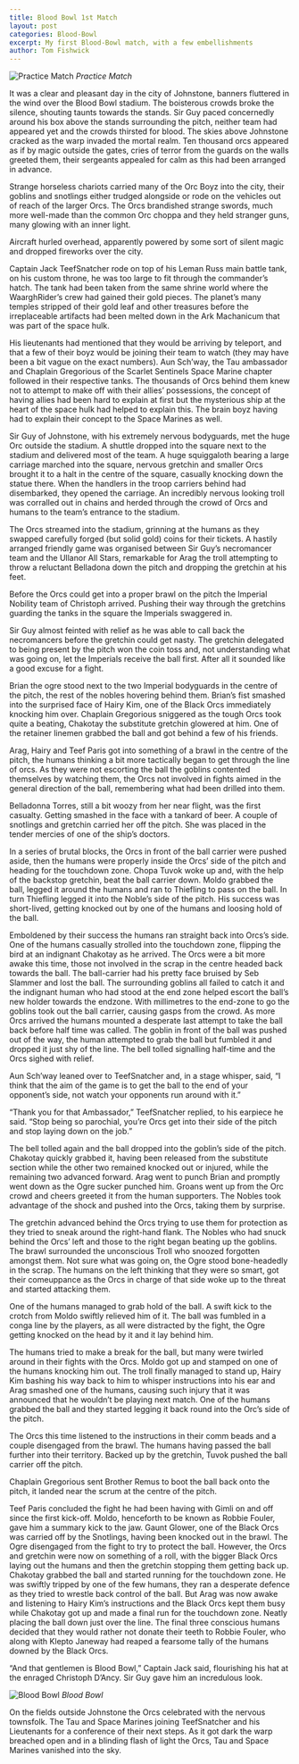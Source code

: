 ```yaml
---
title: Blood Bowl 1st Match
layout: post
categories: Blood-Bowl
excerpt: My first Blood-Bowl match, with a few embellishments
author: Tom Fishwick
---
```


![Practice Match](/assets/images/bloodbowlscore.jpg)
_Practice Match_

It was a clear and pleasant day in the city of Johnstone, banners fluttered in the wind over the Blood Bowl stadium. The boisterous crowds broke the silence, shouting taunts towards the stands. Sir Guy paced concernedly around his box above the stands surrounding the pitch, neither team had appeared yet and the crowds thirsted for blood. The skies above Johnstone cracked as the warp invaded the mortal realm. Ten thousand orcs appeared as if by magic outside the gates, cries of terror from the guards on the walls greeted them, their sergeants appealed for calm as this had been arranged in advance.

Strange horseless chariots carried many of the Orc Boyz into the city, their goblins and snotlings either trudged alongside or rode on the vehicles out of reach of the larger Orcs. The Orcs brandished strange swords, much more well-made than the common Orc choppa and they held stranger guns, many glowing with an inner light.

Aircraft hurled overhead, apparently powered by some sort of silent magic and dropped fireworks over the city.

Captain Jack TeefSnatcher rode on top of his Leman Russ main battle tank, on his custom throne, he was too large to fit through the commander’s hatch. The tank had been taken from the same shrine world where the WaarghRider’s crew had gained their gold pieces. The planet’s many temples stripped of their gold leaf and other treasures before the irreplaceable artifacts had been melted down in the Ark Machanicum that was part of the space hulk.

His lieutenants had mentioned that they would be arriving by teleport, and that a few of their boyz would be joining their team to watch (they may have been a bit vague on the exact numbers). Aun Sch’way, the Tau ambassador and Chaplain Gregorious of the Scarlet Sentinels Space Marine chapter followed in their respective tanks. The thousands of Orcs behind them knew not to attempt to make off with their allies’ possessions, the concept of having allies had been hard to explain at first but the mysterious ship at the heart of the space hulk had helped to explain this. The brain boyz having had to explain their concept to the Space Marines as well.

Sir Guy of Johnstone, with his extremely nervous bodyguards, met the huge Orc outside the stadium. A shuttle dropped into the square next to the stadium and delivered most of the team. A huge squiggaloth bearing a large carriage marched into the square, nervous gretchin and smaller Orcs brought it to a halt in the centre of the square, casually knocking down the statue there. When the handlers in the troop carriers behind had disembarked, they opened the carriage. An incredibly nervous looking troll was corralled out in chains and herded through the crowd of Orcs and humans to the team’s entrance to the stadium.

The Orcs streamed into the stadium, grinning at the humans as they swapped carefully forged (but solid gold) coins for their tickets. A hastily arranged friendly game was organised between Sir Guy’s necromancer team and the Ullanor All Stars, remarkable for Arag the troll attempting to throw a reluctant Belladona down the pitch and dropping the gretchin at his feet.

Before the Orcs could get into a proper brawl on the pitch the Imperial Nobility team of Christoph arrived. Pushing their way through the gretchins guarding the tanks in the square the Imperials swaggered in.

Sir Guy almost feinted with relief as he was able to call back the necromancers before the gretchin could get nasty. The gretchin delegated to being present by the pitch won the coin toss and, not understanding what was going on, let the Imperials receive the ball first. After all it sounded like a good excuse for a fight.

Brian the ogre stood next to the two Imperial bodyguards in the centre of the pitch, the rest of the nobles hovering behind them. Brian’s fist smashed into the surprised face of Hairy Kim, one of the Black Orcs immediately knocking him over. Chaplain Gregorious sniggered as the tough Orcs took quite a beating, Chakotay the substitute gretchin glowered at him. One of the retainer linemen grabbed the ball and got behind a few of his friends.

Arag, Hairy and Teef Paris got into something of a brawl in the centre of the pitch, the humans thinking a bit more tactically began to get through the line of orcs. As they were not escorting the ball the goblins contented themselves by watching them, the Orcs not involved in fights aimed in the general direction of the ball, remembering what had been drilled into them.

Belladonna Torres, still a bit woozy from her near flight, was the first casualty. Getting smashed in the face with a tankard of beer. A couple of snotlings and gretchin carried her off the pitch. She was placed in the tender mercies of one of the ship’s doctors.

In a series of brutal blocks, the Orcs in front of the ball carrier were pushed aside, then the humans were properly inside the Orcs’ side of the pitch and heading for the touchdown zone. Chopa Tuvok woke up and, with the help of the backstop gretchin, beat the ball carrier down. Moldo grabbed the ball, legged it around the humans and ran to Thiefling to pass on the ball. In turn Thiefling legged it into the Noble’s side of the pitch. His success was short-lived, getting knocked out by one of the humans and loosing hold of the ball.

Emboldened by their success the humans ran straight back into Orcs’s side. One of the humans casually strolled into the touchdown zone, flipping the bird at an indignant Chakotay as he arrived. The Orcs were a bit more awake this time, those not involved in the scrap in the centre headed back towards the ball. The ball-carrier had his pretty face bruised by Seb Slammer and lost the ball. The surrounding goblins all failed to catch it and the indignant human who had stood at the end zone helped escort the ball’s new holder towards the endzone. With millimetres to the end-zone to go the goblins took out the ball carrier, causing gasps from the crowd. As more Orcs arrived the humans mounted a desperate last attempt to take the ball back before half time was called. The goblin in front of the ball was pushed out of the way, the human attempted to grab the ball but fumbled it and dropped it just shy of the line. The bell tolled signalling half-time and the Orcs sighed with relief.

Aun Sch’way leaned over to TeefSnatcher and, in a stage whisper, said, “I think that the aim of the game is to get the ball to the end of your opponent’s side, not watch your opponents run around with it.”

“Thank you for that Ambassador,” TeefSnatcher replied, to his earpiece he said. “Stop being so parochial, you’re Orcs get into their side of the pitch and stop laying down on the job.”

The bell tolled again and the ball dropped into the goblin’s side of the pitch. Chakotay quickly grabbed it, having been released from the substitute section while the other two remained knocked out or injured, while the remaining two advanced forward. Arag went to punch Brian and promptly went down as the Ogre sucker punched him. Groans went up from the Orc crowd and cheers greeted it from the human supporters. The Nobles took advantage of the shock and pushed into the Orcs, taking them by surprise.

The gretchin advanced behind the Orcs trying to use them for protection as they tried to sneak around the right-hand flank. The Nobles who had snuck behind the Orcs’ left and those to the right began beating up the goblins. The brawl surrounded the unconscious Troll who snoozed forgotten amongst them. Not sure what was going on, the Ogre stood bone-headedly in the scrap. The humans on the left thinking that they were so smart, got their comeuppance as the Orcs in charge of that side woke up to the threat and started attacking them.

One of the humans managed to grab hold of the ball. A swift kick to the crotch from Moldo swiftly relieved him of it. The ball was fumbled in a conga line by the players, as all were distracted by the fight, the Ogre getting knocked on the head by it and it lay behind him.

The humans tried to make a break for the ball, but many were twirled around in their fights with the Orcs. Moldo got up and stamped on one of the humans knocking him out. The troll finally managed to stand up, Hairy Kim bashing his way back to him to whisper instructions into his ear and Arag smashed one of the humans, causing such injury that it was announced that he wouldn’t be playing next match. One of the humans grabbed the ball and they started legging it back round into the Orc’s side of the pitch.

The Orcs this time listened to the instructions in their comm beads and a couple disengaged from the brawl. The humans having passed the ball further into their territory. Backed up by the gretchin, Tuvok pushed the ball carrier off the pitch.

Chaplain Gregorious sent Brother Remus to boot the ball back onto the pitch, it landed near the scrum at the centre of the pitch.

Teef Paris concluded the fight he had been having with Gimli on and off since the first kick-off. Moldo, henceforth to be known as Robbie Fouler, gave him a summary kick to the jaw. Gaunt Glower, one of the Black Orcs was carried off by the Snotlings, having been knocked out in the brawl. The Ogre disengaged from the fight to try to protect the ball. However, the Orcs and gretchin were now on something of a roll, with the bigger Black Orcs laying out the humans and then the gretchin stopping them getting back up. Chakotay grabbed the ball and started running for the touchdown zone. He was swiftly tripped by one of the few humans, they ran a desperate defence as they tried to wrestle back control of the ball. But Arag was now awake and listening to Hairy Kim’s instructions and the Black Orcs kept them busy while Chakotay got up and made a final run for the touchdown zone. Neatly placing the ball down just over the line. The final three conscious humans decided that they would rather not donate their teeth to Robbie Fouler, who along with Klepto Janeway had reaped a fearsome tally of the humans downed by the Black Orcs.

“And that gentlemen is Blood Bowl,” Captain Jack said, flourishing his hat at the enraged Christoph D’Ancy. Sir Guy gave him an incredulous look.

![Blood Bowl](/assets/images/bloodbowlscrimmage.jpg)
_Blood Bowl_

On the fields outside Johnstone the Orcs celebrated with the nervous townsfolk. The Tau and Space Marines joining TeefSnatcher and his Lieutenants for a conference of their next steps. As it got dark the warp breached open and in a blinding flash of light the Orcs, Tau and Space Marines vanished into the sky.
